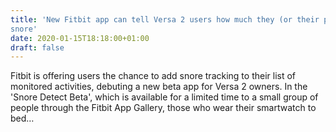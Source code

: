 ```yaml
---
title: 'New Fitbit app can tell Versa 2 users how much they (or their partners)
snore'
date: 2020-01-15T18:18:00+01:00
draft: false
---
```


Fitbit is offering users the chance to add snore tracking to their list of monitored activities, debuting a new beta app for Versa 2 owners. In the 'Snore Detect Beta', which is available for a limited time to a small group of people through the Fitbit App Gallery, those who wear their smartwatch to bed…